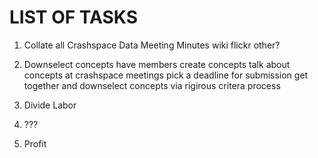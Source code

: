 # LIST OF TASKS

1. Collate all Crashspace Data
Meeting Minutes
wiki
flickr
other?

2. Downselect concepts
have members create concepts
talk about concepts at crashspace meetings
pick a deadline for submission
get together and downselect concepts via rigirous critera process

3. Divide Labor


4. ???


5. Profit
